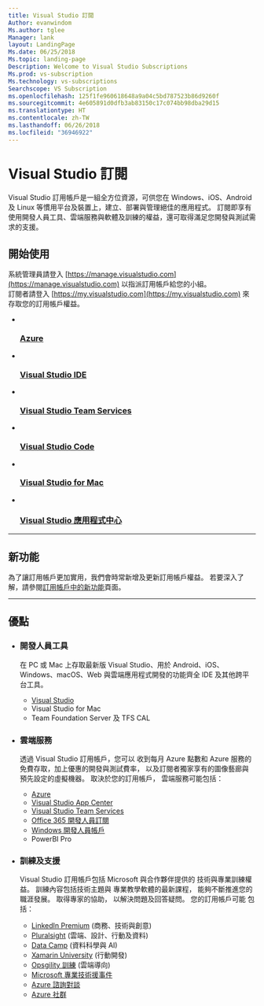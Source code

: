 ```yaml
---
title: Visual Studio 訂閱
Author: evanwindom
Ms.author: tglee
Manager: lank
layout: LandingPage
Ms.date: 06/25/2018
Ms.topic: landing-page
Description: Welcome to Visual Studio Subscriptions
Ms.prod: vs-subscription
Ms.technology: vs-subscriptions
Searchscope: VS Subscription
ms.openlocfilehash: 125f1fe960618648a9a04c5bd787523b86d9260f
ms.sourcegitcommit: 4e605891d0dfb3ab83150c17c074bb98dba29d15
ms.translationtype: HT
ms.contentlocale: zh-TW
ms.lasthandoff: 06/26/2018
ms.locfileid: "36946922"
---
```

# <a name="visual-studio-subscriptions"></a>Visual Studio 訂閱

Visual Studio 訂用帳戶是一組全方位資源，可供您在 Windows、iOS、Android 及 Linux 等慣用平台及裝置上，建立、部署與管理絕佳的應用程式。  訂閱即享有使用開發人員工具、雲端服務與軟體及訓練的權益，還可取得滿足您開發與測試需求的支援。

## <a name="get-started"></a>開始使用

系統管理員請登入 [https://manage.visualstudio.com](https://manage.visualstudio.com) 以指派訂用帳戶給您的小組。<br>
訂閱者請登入 [https://my.visualstudio.com](https://my.visualstudio.com) 來存取您的訂用帳戶權益。

<ul class="panelContent cardsFTitle">
    <li>
        <a href="/azure/">
        <div class="cardSize">
            <div class="cardPadding">
                <div class="card">
                    <div class="cardImageOuter">
                        <div class="cardImage">
                            <img src="https://docs.microsoft.com/media/logos/logo_azure.svg" alt="" />
                        </div>
                    </div>
                    <div class="cardText">
                        <h3>Azure</h3>
                    </div>
                </div>
            </div>
        </div>
        </a>
    </li>
    <li>
        <a href="/visualstudio/">
        <div class="cardSize">
            <div class="cardPadding">
                <div class="card">
                    <div class="cardImageOuter">
                        <div class="cardImage">
                            <img src="https://docs.microsoft.com/media/logos/logo_vs-ide.svg" alt="" />
                        </div>
                    </div>
                    <div class="cardText">
                        <h3>Visual Studio IDE</h3>
                    </div>
                </div>
            </div>
        </div>
        </a>
    </li>
    <li>
        <a href="/vsts/">
        <div class="cardSize">
            <div class="cardPadding">
                <div class="card">
                    <div class="cardImageOuter">
                        <div class="cardImage">
                            <img src="https://docs.microsoft.com/media/logos/logo_vs-team-services.svg" alt="" />
                        </div>
                    </div>
                    <div class="cardText">
                        <h3>Visual Studio Team Services</h3>
                    </div>
                </div>
            </div>
        </div>
        </a>
    </li>
    <li>
        <a href="https://code.visualstudio.com/docs">
        <div class="cardSize">
            <div class="cardPadding">
                <div class="card">
                    <div class="cardImageOuter">
                        <div class="cardImage">
                            <img src="https://docs.microsoft.com/media/logos/logo_vs-code.svg" alt="" />
                        </div>
                    </div>
                    <div class="cardText">
                        <h3>Visual Studio Code</h3>
                    </div>
                </div>
            </div>
        </div>
        </a>
    </li>
    <li>
        <a href="/visualstudio/mac/">
        <div class="cardSize">
            <div class="cardPadding">
                <div class="card">
                    <div class="cardImageOuter">
                        <div class="cardImage">
                            <img src="https://docs.microsoft.com/media/logos/logo_vs-mac.svg" alt="" />
                        </div>
                    </div>
                    <div class="cardText">
                        <h3>Visual Studio for Mac</h3>
                    </div>
                </div>
            </div>
        </div>
        </a>
    </li>
    <li>
        <a href="/appcenter/">
        <div class="cardSize">
            <div class="cardPadding">
                <div class="card">
                    <div class="cardImageOuter">
                        <div class="cardImage">
                            <img src="https://docs.microsoft.com/media/logos/logo_vs-mobile-center.svg" alt="" />
                        </div>
                    </div>
                    <div class="cardText">
                        <h3>Visual Studio 應用程式中心</h3>
                    </div>
                </div>
            </div>
        </div>
        </a>
    </li>   
</ul>

---

## <a name="whats-new"></a>新功能

為了讓訂用帳戶更加實用，我們會時常新增及更新訂用帳戶權益。 若要深入了解，請參閱[訂用帳戶中的新功能](whats-new-in-subscriptions.md)頁面。

---

<h2>優點</h2>
<ul class="cardsD cols cols3">
    <li>
        <div class="cardSize">
            <div class="cardPadding">
                <div class="card">
                    <div class="cardText">
                        <h3>開發人員工具</h3>
                        <p>在 PC 或 Mac 上存取最新版 Visual Studio、用於 Android、iOS、Windows、macOS、Web 與雲端應用程式開發的功能齊全 IDE 及其他跨平台工具。</p>
                        <ul>
                            <li><a href="/visualstudio/subscriptions/vs-ide-benefit">Visual Studio</a></li>
                            <li>Visual Studio for Mac</li>
                            <li>Team Foundation Server 及 TFS CAL</li>
                        </ul>                        
                    </div>
                </div>
            </div>
        </div>
    </li>
    <li>
        <div class="cardSize">
            <div class="cardPadding">
                <div class="card">
                    <div class="cardText">
                        <h3>雲端服務</h3>
                        <p>透過 Visual Studio 訂用帳戶，您可以                         收到每月 Azure 點數和 Azure 服務的                         免費存取，加上優惠的開發與測試費率，                         以及訂閱者獨家享有的圖像藝廊與                         預先設定的虛擬機器。 取決於您的訂用帳戶，                               雲端服務可能包括：</p>
                        <ul>
                            <li><a href="/visualstudio/subscriptions/vs-azure">Azure</a></li>
                            <li><a href="/visualstudio/subscriptions/vs-visual-studio-app-center">Visual Studio App Center</a></li>
                            <li><a href="/visualstudio/subscriptions/vs-vsts">Visual Studio Team Services</a></li>
                            <li><a href="/visualstudio/subscriptions/vs-office-dev">Office 365 開發人員訂閱</a></li>
                            <li><a href="/visualstudio/subscriptions/vs-pbi">Windows 開發人員帳戶</a></li>
                            <li>PowerBI Pro</li>
                        </ul>                        
                    </div>
                </div>
            </div>
        </div>
    </li>
    <li>
        <div class="cardSize">
            <div class="cardPadding">
                <div class="card">
                    <div class="cardText">
                        <h3>訓練及支援</h3>
                        <p>Visual Studio 訂用帳戶包括                               Microsoft 與合作夥伴提供的                               技術與專業訓練權益。 訓練內容包括技術主題與                          專業教學軟體的最新課程，                          能夠不斷推進您的職涯發展。 取得專家的協助，                           以解決問題及回答疑問。 您的訂用帳戶可能                        包括：</p>
                        <ul>
                            <li><a href="/visualstudio/subscriptions/vs-linkedin-learning">LinkedIn Premium</a> (商務、技術與創意)</li>
                            <li><a href="/visualstudio/subscriptions/vs-pluralsight">Pluralsight</a> (雲端、設計、行動及資料)</li>
                            <li><a href="/visualstudio/subscriptions/vs-datacamp">Data Camp</a> (資料科學與 AI)</li>
                            <li><a href="/visualstudio/subscriptions/vs-xamarin">Xamarin University</a> (行動開發)</li>
                            <li><a href="/visualstudio/subscriptions/vs-opsgility">Opsgility 訓練</a> (雲端導向)</li>
                            <li><a href="/visualstudio/subscriptions/vs-tech-support">Microsoft 專業技術援事件</a></li>
                            <li><a href="/visualstudio/subscriptions/vs-azure-advisory-chat">Azure 諮詢對談</a></li>
                            <li><a href="/visualstudio/subscriptions/vs-azure-community">Azure 社群</a></li>
                        </ul>                        
                    </div>
                </div>
            </div>
        </div>
    </li>
</ul>
